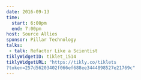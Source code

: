 ```yaml
---
date: 2016-09-13
time:
  start: 6:00pm
  end: 7:00pm
host: Source Allies
sponsor: Pillar Technology
talks:
 - talk: Refactor Like a Scientist
tiklyWidgetID: tiklet_1514
tiklyWidgetURL: "https://tikly.co/tiklets
?token=257d56203402f066ef688ee3444898527e21769c"
---
```

